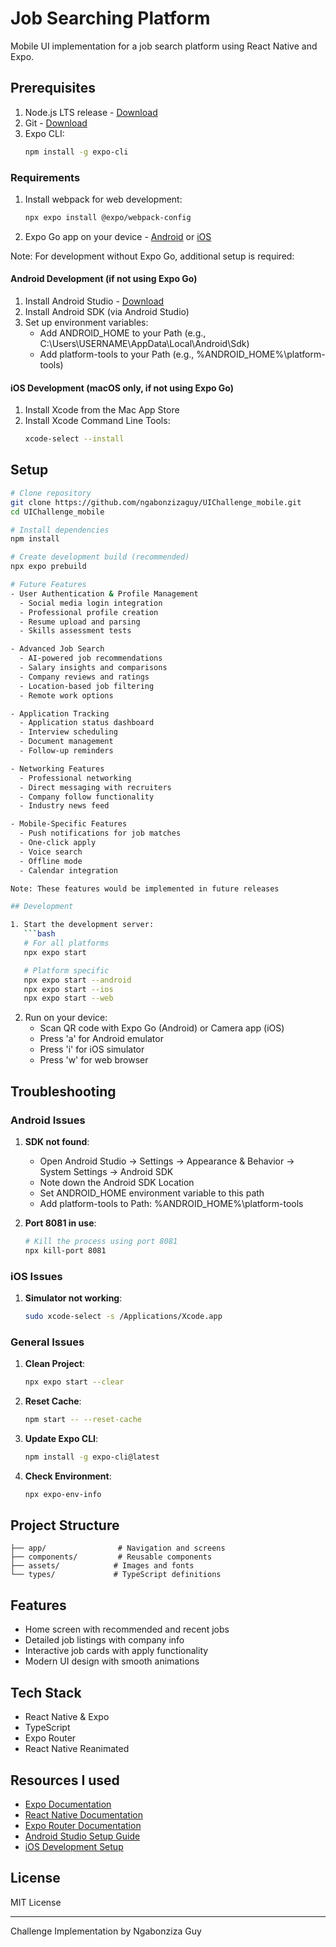 # Job Searching Platform

Mobile UI implementation for a job search platform using React Native and Expo.

## Prerequisites

1. Node.js LTS release - [Download](https://nodejs.org/en/)
2. Git - [Download](https://git-scm.com/)
3. Expo CLI: 
   ```bash
   npm install -g expo-cli
   ```

### Requirements

1. Install webpack for web development:
   ```bash
   npx expo install @expo/webpack-config
   ```

2. Expo Go app on your device - [Android](https://play.google.com/store/apps/details?id=host.exp.exponent) or [iOS](https://apps.apple.com/app/expo-go/id982107779)

Note: For development without Expo Go, additional setup is required:

#### Android Development (if not using Expo Go)
1. Install Android Studio - [Download](https://developer.android.com/studio)
2. Install Android SDK (via Android Studio)
3. Set up environment variables:
   - Add ANDROID_HOME to your Path (e.g., C:\Users\USERNAME\AppData\Local\Android\Sdk)
   - Add platform-tools to your Path (e.g., %ANDROID_HOME%\platform-tools)

#### iOS Development (macOS only, if not using Expo Go)
1. Install Xcode from the Mac App Store
2. Install Xcode Command Line Tools:
   ```bash
   xcode-select --install
   ```

## Setup

```bash
# Clone repository
git clone https://github.com/ngabonzizaguy/UIChallenge_mobile.git
cd UIChallenge_mobile

# Install dependencies
npm install

# Create development build (recommended)
npx expo prebuild

# Future Features
- User Authentication & Profile Management
  - Social media login integration
  - Professional profile creation
  - Resume upload and parsing
  - Skills assessment tests

- Advanced Job Search
  - AI-powered job recommendations
  - Salary insights and comparisons
  - Company reviews and ratings
  - Location-based job filtering
  - Remote work options

- Application Tracking
  - Application status dashboard
  - Interview scheduling
  - Document management
  - Follow-up reminders

- Networking Features
  - Professional networking
  - Direct messaging with recruiters
  - Company follow functionality
  - Industry news feed

- Mobile-Specific Features
  - Push notifications for job matches
  - One-click apply
  - Voice search
  - Offline mode
  - Calendar integration

Note: These features would be implemented in future releases

## Development

1. Start the development server:
   ```bash
   # For all platforms
   npx expo start

   # Platform specific
   npx expo start --android
   npx expo start --ios
   npx expo start --web
   ```

2. Run on your device:
   - Scan QR code with Expo Go (Android) or Camera app (iOS)
   - Press 'a' for Android emulator
   - Press 'i' for iOS simulator
   - Press 'w' for web browser

## Troubleshooting

### Android Issues
1. **SDK not found**:
   - Open Android Studio → Settings → Appearance & Behavior → System Settings → Android SDK
   - Note down the Android SDK Location
   - Set ANDROID_HOME environment variable to this path
   - Add platform-tools to Path: %ANDROID_HOME%\platform-tools

2. **Port 8081 in use**:
   ```bash
   # Kill the process using port 8081
   npx kill-port 8081
   ```

### iOS Issues
1. **Simulator not working**:
   ```bash
   sudo xcode-select -s /Applications/Xcode.app
   ```

### General Issues
1. **Clean Project**:
   ```bash
   npx expo start --clear
   ```

2. **Reset Cache**:
   ```bash
   npm start -- --reset-cache
   ```

3. **Update Expo CLI**:
   ```bash
   npm install -g expo-cli@latest
   ```

4. **Check Environment**:
   ```bash
   npx expo-env-info
   ```

## Project Structure
```
├── app/                # Navigation and screens
├── components/         # Reusable components
├── assets/            # Images and fonts
└── types/             # TypeScript definitions
```

## Features
- Home screen with recommended and recent jobs
- Detailed job listings with company info
- Interactive job cards with apply functionality
- Modern UI design with smooth animations

## Tech Stack
- React Native & Expo
- TypeScript
- Expo Router
- React Native Reanimated

## Resources I used
- [Expo Documentation](https://docs.expo.dev/)
- [React Native Documentation](https://reactnative.dev/)
- [Expo Router Documentation](https://docs.expo.dev/router/introduction/)
- [Android Studio Setup Guide](https://developer.android.com/studio/intro)
- [iOS Development Setup](https://docs.expo.dev/workflow/ios-simulator/)

## License
MIT License

---
Challenge Implementation by Ngabonziza Guy
